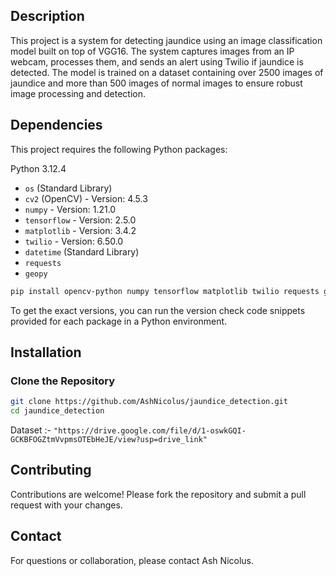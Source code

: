## Description
This project is a system for detecting jaundice using an image classification model built on top of VGG16. The system captures images from an IP webcam, processes them, and sends an alert using Twilio if jaundice is detected. The model is trained on a dataset containing over 2500 images of jaundice and more than 500 images of normal images to ensure robust image processing and detection.


## Dependencies
This project requires the following Python packages:

Python 3.12.4



- `os` (Standard Library)
- `cv2` (OpenCV) - Version: 4.5.3
- `numpy` - Version: 1.21.0
- `tensorflow` - Version: 2.5.0
- `matplotlib` - Version: 3.4.2
- `twilio` - Version: 6.50.0
- `datetime` (Standard Library)
- `requests` 
- `geopy`
```sh
pip install opencv-python numpy tensorflow matplotlib twilio requests geopy
```

To get the exact versions, you can run the version check code snippets provided for each package in a Python environment.


## Installation

### Clone the Repository
```sh
git clone https://github.com/AshNicolus/jaundice_detection.git
cd jaundice_detection
```

Dataset :-
 `"https://drive.google.com/file/d/1-oswkGQI-GCKBFOGZtmVvpmsOTEbHeJE/view?usp=drive_link"` 

## Contributing
Contributions are welcome! Please fork the repository and submit a pull request with your changes.

## Contact
For questions or collaboration, please contact Ash Nicolus.
